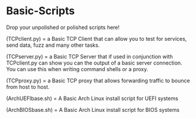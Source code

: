 # Basic-Scripts

Drop your unpolished or polished scripts here!

(TCPclient.py) = a Basic TCP Client that can allow you to test for services, send data, fuzz and many other tasks.

(TCPserver.py) = a Basic TCP Server that if used in conjunction with TCPclient.py can show you can the output of a basic server connection. You can use this when writing command shells or a proxy.

(TCPproxy.py) = a Basic TCP proxy that allows forwarding traffic to bounce from host to host. 
 
(ArchUEFIbase.sh) = A Basic Arch Linux install script for UEFI systems

(ArchBIOSbase.sh) = A Basic Arch Linux install script for BIOS systems
